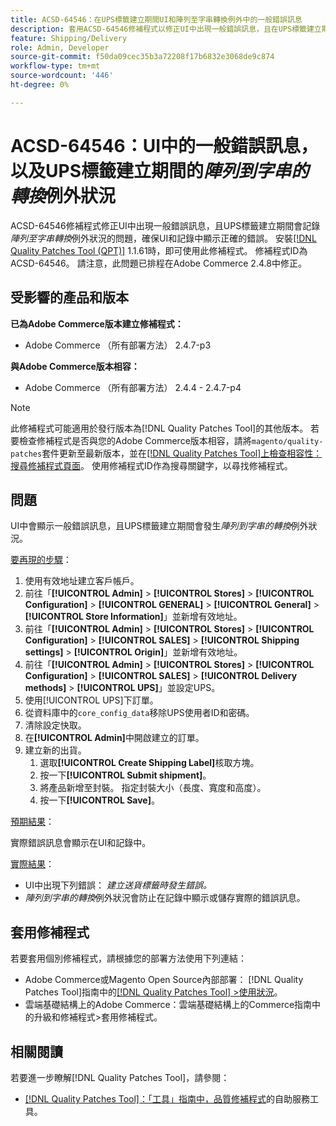 ```yaml
---
title: ACSD-64546：在UPS標籤建立期間UI和陣列至字串轉換例外中的一般錯誤訊息
description: 套用ACSD-64546修補程式以修正UI中出現一般錯誤訊息，且在UPS標籤建立期間會記錄陣列至字串轉換例外狀況的Adobe Commerce問題。 修補程式可確保UI和記錄中顯示正確的錯誤。
feature: Shipping/Delivery
role: Admin, Developer
source-git-commit: f50da09cec35b3a72208f17b6832e3068de9c874
workflow-type: tm+mt
source-wordcount: '446'
ht-degree: 0%

---
```



# ACSD-64546：UI中的一般錯誤訊息，以及UPS標籤建立期間的&#x200B;*陣列到字串的轉換*&#x200B;例外狀況

ACSD-64546修補程式修正UI中出現一般錯誤訊息，且UPS標籤建立期間會記錄&#x200B;*陣列至字串轉換*&#x200B;例外狀況的問題，確保UI和記錄中顯示正確的錯誤。 安裝[[!DNL Quality Patches Tool (QPT)]](/help/tools/quality-patches-tool/quality-patches-tool-to-self-serve-quality-patches.md) 1.1.61時，即可使用此修補程式。 修補程式ID為ACSD-64546。 請注意，此問題已排程在Adobe Commerce 2.4.8中修正。

## 受影響的產品和版本

**已為Adobe Commerce版本建立修補程式：**
* Adobe Commerce （所有部署方法） 2.4.7-p3

**與Adobe Commerce版本相容：**
* Adobe Commerce （所有部署方法） 2.4.4 - 2.4.7-p4

>[!NOTE]
>
>此修補程式可能適用於發行版本為[!DNL Quality Patches Tool]的其他版本。 若要檢查修補程式是否與您的Adobe Commerce版本相容，請將`magento/quality-patches`套件更新至最新版本，並在[[!DNL Quality Patches Tool]上檢查相容性：搜尋修補程式頁面](https://experienceleague.adobe.com/tools/commerce-quality-patches/index.html?lang=zh-Hant)。 使用修補程式ID作為搜尋關鍵字，以尋找修補程式。

## 問題

UI中會顯示一般錯誤訊息，且UPS標籤建立期間會發生&#x200B;*陣列到字串的轉換*&#x200B;例外狀況。

<u>要再現的步驟</u>：

1. 使用有效地址建立客戶帳戶。
1. 前往「**[!UICONTROL Admin]** > **[!UICONTROL Stores]** > **[!UICONTROL Configuration]** > **[!UICONTROL GENERAL]** > **[!UICONTROL General]** > **[!UICONTROL Store Information]**」並新增有效地址。
1. 前往「**[!UICONTROL Admin]** > **[!UICONTROL Stores]** > **[!UICONTROL Configuration]** > **[!UICONTROL SALES]** > **[!UICONTROL Shipping settings]** > **[!UICONTROL Origin]**」並新增有效地址。
1. 前往「**[!UICONTROL Admin]** > **[!UICONTROL Stores]** > **[!UICONTROL Configuration]** > **[!UICONTROL SALES]** > **[!UICONTROL Delivery methods]** > **[!UICONTROL UPS]**」並設定UPS。
1. 使用[!UICONTROL UPS]下訂單。
1. 從資料庫中的`core_config_data`移除UPS使用者ID和密碼。
1. 清除設定快取。
1. 在&#x200B;**[!UICONTROL Admin]**&#x200B;中開啟建立的訂單。
1. 建立新的出貨。
   1. 選取&#x200B;**[!UICONTROL Create Shipping Label]**&#x200B;核取方塊。
   1. 按一下&#x200B;**[!UICONTROL Submit shipment]**。
   1. 將產品新增至封裝。 指定封裝大小（長度、寬度和高度）。
   1. 按一下&#x200B;**[!UICONTROL Save]**。

<u>預期結果</u>：

實際錯誤訊息會顯示在UI和記錄中。

<u>實際結果</u>：

* UI中出現下列錯誤：
  *建立送貨標籤時發生錯誤。*
* *陣列到字串的轉換*&#x200B;例外狀況會防止在記錄中顯示或儲存實際的錯誤訊息。

## 套用修補程式

若要套用個別修補程式，請根據您的部署方法使用下列連結：
* Adobe Commerce或Magento Open Source內部部署： [!DNL Quality Patches Tool]指南中的[[!DNL Quality Patches Tool] >使用狀況](/help/tools/quality-patches-tool/usage.md)。
* 雲端基礎結構上的Adobe Commerce：雲端基礎結構上的Commerce指南中的升級和修補程式>套用修補程式。

## 相關閱讀

若要進一步瞭解[!DNL Quality Patches Tool]，請參閱：
* [[!DNL Quality Patches Tool]：「工具」指南中，品質修補程式](/help/tools/quality-patches-tool/quality-patches-tool-to-self-serve-quality-patches.md)的自助服務工具。
